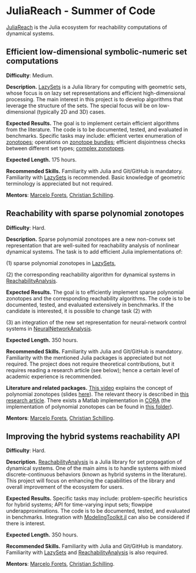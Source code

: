 # JuliaReach - Summer of Code

[JuliaReach](https://github.com/JuliaReach) is the Julia ecosystem for reachability computations of dynamical systems.

## Efficient low-dimensional symbolic-numeric set computations

**Difficulty**: Medium.

**Description.** [LazySets](https://github.com/JuliaReach/LazySets.jl) is a Julia library for computing with geometric sets, whose focus is on lazy set representations and efficient high-dimensional processing. The main interest in this project is to develop algorithms that leverage the structure of the sets. The special focus will be on low-dimensional (typically 2D and 3D) cases.

**Expected Results.** The goal is to implement certain efficient algorithms from the literature. The code is to be documented, tested, and evaluated in benchmarks. Specific tasks may include: efficient vertex enumeration of [zonotopes](https://juliareach.github.io/LazySets.jl/dev/lib/sets/Zonotope/#LazySets.Zonotope); operations on [zonotope bundles](http://archive.www6.in.tum.de/www6/Main/Publications/Althoff2011f.pdf); efficient disjointness checks between different set types; [complex zonotopes](https://ieeexplore.ieee.org/document/7525593).

**Expected Length.** 175 hours.

**Recommended Skills.** Familiarity with Julia and Git/GitHub is mandatory. Familiarity with [LazySets](https://github.com/JuliaReach/LazySets.jl) is recommended. Basic knowledge of geometric terminology is appreciated but not required.

**Mentors**: [Marcelo Forets](https://github.com/mforets), [Christian Schilling](https://github.com/schillic).

## Reachability with sparse polynomial zonotopes

**Difficulty**: Hard.

**Description.** Sparse polynomial zonotopes are a new non-convex set representation that are well-suited for reachability analysis of nonlinear dynamical systems. The task is to add efficient Julia implementations of:

(1) sparse polynomial zonotopes in [LazySets](https://github.com/JuliaReach/LazySets.jl),

(2) the corresponding reachability algorithm for dynamical systems in [ReachabilityAnalysis](https://github.com/JuliaReach/ReachabilityAnalysis.jl).

**Expected Results.** The goal is to efficiently implement sparse polynomial zonotopes and the corresponding reachability algorithms. The code is to be documented, tested, and evaluated extensively in benchmarks. If the candidate is interested, it is possible to change task (2) with 

(3) an integration of the new set representation for neural-network control systems in [NeuralNetworkAnalysis](https://github.com/JuliaReach/NeuralNetworkAnalysis.jl).

**Expected Length.** 350 hours.

**Recommended Skills.** Familiarity with Julia and Git/GitHub is mandatory. Familiarity with the mentioned Julia packages is appreciated but not required. The project does not require theoretical contributions, but it requires reading a research article (see below); hence a certain level of academic experience is recommended.

**Literature and related packages.** [This video](https://www.youtube.com/watch?v=iMtq6YeIsjA) explains the concept of polynomial zonotopes (slides [here](https://github.com/JuliaReach/juliareach-days-3-reachathon/blob/master/Challenge_5/Challenge5_PolynomialZonotopes.pdf)). The relevant theory is described in [this research article](https://arxiv.org/pdf/1901.01780). There exists a Matlab implementation in [CORA](https://tumcps.github.io/CORA/) (the implementation of polynomial zonotopes can be found in [this folder](https://github.com/TUMcps/CORA/tree/master/contSet/%40polyZonotope)).

**Mentors**: [Marcelo Forets](https://github.com/mforets), [Christian Schilling](https://github.com/schillic).

## Improving the hybrid systems reachability API

**Difficulty**: Hard.

**Description.** [ReachabilityAnalysis](https://github.com/JuliaReach/ReachabilityAnalysis.jl) is a Julia library for set propagation of dynamical systems. One of the main aims is to handle systems with mixed discrete-continuous behaviors (known as hybrid systems in the literature). This project will focus on enhancing the capabilities of the library and overall improvement of the ecosystem for users.

**Expected Results.**   Specific tasks may include: problem-specific heuristics for hybrid systems; API for time-varying input sets; flowpipe underapproximations. The code is to be documented, tested, and evaluated in benchmarks. Integration with [ModelingToolkit.jl](https://github.com/SciML/ModelingToolkit.jl) can also be considered if there is interest.

**Expected Length.** 350 hours.

**Recommended Skills.** Familiarity with Julia and Git/GitHub is mandatory. Familiarity with [LazySets](https://github.com/JuliaReach/LazySets.jl) and [ReachabilityAnalysis](https://github.com/JuliaReach/ReachabilityAnalysis.jl) is also required.

**Mentors**: [Marcelo Forets](https://github.com/mforets), [Christian Schilling](https://github.com/schillic).

